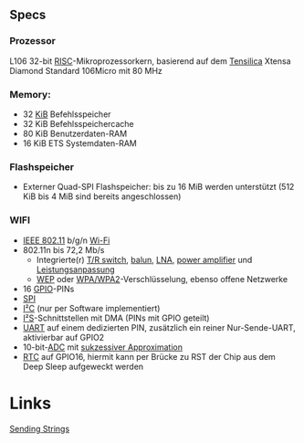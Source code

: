 ## Specs
### Prozessor 
L106 32-bit [RISC](https://de.wikipedia.org/wiki/Reduced_Instruction_Set_Computer "Reduced Instruction Set Computer")-Mikroprozessorkern, basierend auf dem [Tensilica](https://de.wikipedia.org/wiki/Tensilica "Tensilica") Xtensa Diamond Standard 106Micro mit 80 MHz
### Memory:
- 32 [KiB](https://de.wikipedia.org/wiki/KiB "KiB") Befehlsspeicher
- 32 KiB Befehlsspeichercache
- 80 KiB Benutzerdaten-RAM
- 16 KiB ETS Systemdaten-RAM

### Flashspeicher
- Externer Quad-SPI Flashspeicher: bis zu 16 MiB werden unterstützt (512 KiB bis 4 MiB sind bereits angeschlossen)

### WIFI
-   [IEEE 802.11](https://de.wikipedia.org/wiki/IEEE_802.11 "IEEE 802.11") b/g/n [Wi-Fi](https://de.wikipedia.org/wiki/Wi-Fi "Wi-Fi")
-   802.11n bis 72,2 Mb/s
    -   Integrierte(r) [T/R switch](https://de.wikipedia.org/wiki/Duplexer "Duplexer"), [balun](https://de.wikipedia.org/wiki/Balun "Balun"), [LNA](https://de.wikipedia.org/wiki/Low_Noise_Amplifier "Low Noise Amplifier"), [power amplifier](https://de.wikipedia.org/w/index.php?title=RF_power_amplifier&action=edit&redlink=1 "RF power amplifier (Seite nicht vorhanden)") und [Leistungsanpassung](https://de.wikipedia.org/wiki/Leistungsanpassung "Leistungsanpassung")
    -   [WEP](https://de.wikipedia.org/wiki/Wired_Equivalent_Privacy "Wired Equivalent Privacy") oder [WPA/WPA2](https://de.wikipedia.org/wiki/Wi-Fi_Protected_Access "Wi-Fi Protected Access")-Verschlüsselung, ebenso offene Netzwerke
- 16 [GPIO](https://de.wikipedia.org/wiki/Allzweckeingabe/-ausgabe "Allzweckeingabe/-ausgabe")-PINs
- [SPI](https://de.wikipedia.org/wiki/Serial_Peripheral_Interface "Serial Peripheral Interface")
- [I²C](https://de.wikipedia.org/wiki/I%C2%B2C "I²C") (nur per Software implementiert)
- [I²S](https://de.wikipedia.org/wiki/I%C2%B2S "I²S")-Schnittstellen mit DMA (PINs mit GPIO geteilt)
- [UART](https://de.wikipedia.org/wiki/Universal_Asynchronous_Receiver_Transmitter "Universal Asynchronous Receiver Transmitter") auf einem dedizierten PIN, zusätzlich ein reiner Nur-Sende-UART, aktivierbar auf GPIO2
- 10-bit-[ADC](https://de.wikipedia.org/wiki/Analog-Digital-Umsetzer "Analog-Digital-Umsetzer") mit [sukzessiver Approximation](https://de.wikipedia.org/wiki/Analog-Digital-Umsetzer#Sukzessive_Approximation "Analog-Digital-Umsetzer")
- [RTC](https://de.wikipedia.org/wiki/Echtzeituhr "Echtzeituhr") auf GPIO16, hiermit kann per Brücke zu RST der Chip aus dem Deep Sleep aufgeweckt werden




# Links
[Sending Strings](https://www.youtube.com/watch?v=zBgsbJMoOGk)
